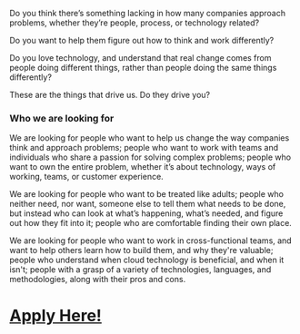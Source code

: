 Do you think there’s something lacking in how many companies approach problems, whether they’re people, process, or technology related?

Do you want to help them figure out how to think and work differently?

Do you love technology, and understand that real change comes from people doing different things, rather than people doing the same things differently?

These are the things that drive us. Do they drive you?

### Who we are looking for
We are looking for people who want to help us change the way companies think and approach problems; people who want to work with teams and individuals who share a passion for solving complex problems; people who want to own the entire problem, whether it’s about technology, ways of working, teams, or customer experience.

We are looking for people who want to be treated like adults; people who neither need, nor want, someone else to tell them what needs to be done, but instead who can look at what’s happening, what’s needed, and figure out how they fit into it; people who are comfortable finding their own place.

We are looking for people who want to work in cross-functional teams, and want to help others learn how to build them, and why they're valuable; people who understand when cloud technology is beneficial, and when it isn't; people with a grasp of a variety of technologies, languages, and methodologies, along with their pros and cons.

# **[Apply Here!](https://jobs.smartrecruiters.com/?company=wiprodigital)**
